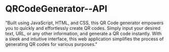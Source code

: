 # QRCodeGenerator--API
"Built using JavaScript, HTML, and CSS, this QR Code generator empowers you to quickly and effortlessly create QR codes. Simply input your desired text, URL, or any other information, and generate a QR code instantly. With a sleek and intuitive interface, this web application simplifies the process of generating QR codes for various purposes."
